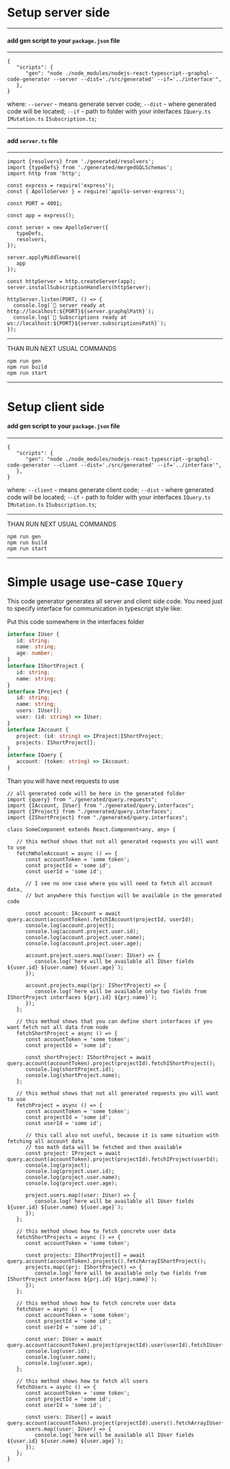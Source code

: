 # Setup server side
___
#### add gen script to your `package.json` file
___

```
{
   "scripts": {
      "gen": "node ./node_modules/nodejs-react-typescript--graphql-code-generator --server --dist='./src/generated' --if='../interface'",
   },
}
```
where:
`--server` - means generate server code;
`--dist` - where generated code will be located;
`--if` - path to folder with your interfaces `IQuery.ts` `IMutation.ts` `ISubscription.ts`;


___
#### add `server.ts` file
___
```
import {resolvers} from './generated/resolvers';
import {typeDefs} from './generated/mergedGQLSchemas';
import http from 'http';

const express = require('express');
const { ApolloServer } = require('apollo-server-express');

const PORT = 4001;

const app = express();

const server = new ApolloServer({
   typeDefs,
   resolvers,
});

server.applyMiddleware({
   app
});

const httpServer = http.createServer(app);
server.installSubscriptionHandlers(httpServer);

httpServer.listen(PORT, () => {
  console.log(`🚀 server ready at http://localhost:${PORT}${server.graphqlPath}`);
  console.log(`🚀 Subscriptions ready at ws://localhost:${PORT}${server.subscriptionsPath}`);
});
```
___
THAN RUN NEXT USUAL COMMANDS
```
npm run gen
npm run build
npm run start
```
___

# Setup client side
#### add gen script to your `package.json` file
___

```
{
   "scripts": {
      "gen": "node ./node_modules/nodejs-react-typescript--graphql-code-generator --client --dist='./src/generated' --if='../interface'",
   },
}
```
where:
`--client` - means generate client code;
`--dist` - where generated code will be located;
`--if` - path to folder with your interfaces `IQuery.ts` `IMutation.ts` `ISubscription.ts`;

___
THAN RUN NEXT USUAL COMMANDS
```
npm run gen
npm run build
npm run start
```
___

# Simple usage use-case `IQuery`
This code generator generates all server and client side code. 
You need just to specify interface for communication in typescript style like:

Put this code somewhere in the interfaces folder
```typescript
interface IUser {
   id: string;
   name: string;
   age: number;
}
interface IShortProject {
   id: string;
   name: string;
}
interface IProject {
   id: string;
   name: string;
   users: IUser[];
   user: (id: string) => IUser;
}
interface IAccount {
   project: (id: string) => IProject|IShortProject;
   projects: IShortProject[];
}
interface IQuery {
   account: (token: string) => IAccount;
}
```

Than you will have next requests to use
```
// all generated code will be here in the generated folder
import {query} from "./generated/query.requests";
import {IAccount, IUser} from "./generated/query.interfaces";
import {IProject} from "./generated/query.interfaces";
import {IShortProject} from "./generated/query.interfaces";

class SomeComponent extends React.Component<any, any> {

   // this method shows that not all generated requests you will want to use
   fetchWholeAccount = async () => {
      const accountToken = 'some token';
      const projectId = 'some id';
      const userId = 'some id';

      // I see no one case where you will need to fetch all account data, 
      // but anywhere this function will be available in the generated code

      const account: IAccount = await query.account(accountToken).fetchIAccount(projectId, userId);
      console.log(account.project);
      console.log(account.project.user.id);
      console.log(account.project.user.name);
      console.log(account.project.user.age);

      account.project.users.map((user: IUser) => {
         console.log(`here will be available all IUser fields ${user.id} ${user.name} ${user.age}`);
      });

      account.projects.map((prj: IShortProject) => {
         console.log(`here will be available only two fields from IShortProject interfaces ${prj.id} ${prj.name}`);
      });
   };

   // this method shows that you can define short interfaces if you want fetch not all data from node
   fetchShortProject = async () => {
      const accountToken = 'some token';
      const projectId = 'some id';

      const shortProject: IShortProject = await query.account(accountToken).project(projectId).fetchIShortProject();
      console.log(shortProject.id);
      console.log(shortProject.name);
   };

   // this method shows that not all generated requests you will want to use
   fetchProject = async () => {
      const accountToken = 'some token';
      const projectId = 'some id';
      const userId = 'some id';

      // this call also not useful, because it is same situation with fetching all account data
      // too math data will be fetched and then available
      const project: IProject = await query.account(accountToken).project(projectId).fetchIProject(userId);
      console.log(project);
      console.log(project.user.id);
      console.log(project.user.name);
      console.log(project.user.age);

      project.users.map((user: IUser) => {
         console.log(`here will be available all IUser fields ${user.id} ${user.name} ${user.age}`);
      });
   };

   // this method shows how to fetch concrete user data
   fetchShortProjects = async () => {
      const accountToken = 'some token';

      const projects: IShortProject[] = await query.account(accountToken).projects().fetchArrayIShortProject();
      projects.map((prj: IShortProject) => {
         console.log(`here will be available only two fields from IShortProject interfaces ${prj.id} ${prj.name}`);
      });
   };

   // this method shows how to fetch concrete user data
   fetchUser = async () => {
      const accountToken = 'some token';
      const projectId = 'some id';
      const userId = 'some id';

      const user: IUser = await query.account(accountToken).project(projectId).user(userId).fetchIUser();
      console.log(user.id);
      console.log(user.name);
      console.log(user.age);
   };

   // this method shows how to fetch all users
   fetchUsers = async () => {
      const accountToken = 'some token';
      const projectId = 'some id';
      const userId = 'some id';

      const users: IUser[] = await query.account(accountToken).project(projectId).users().fetchArrayIUser();
      users.map((user: IUser) => {
         console.log(`here will be available all IUser fields ${user.id} ${user.name} ${user.age}`);
      });
   };
}
```
